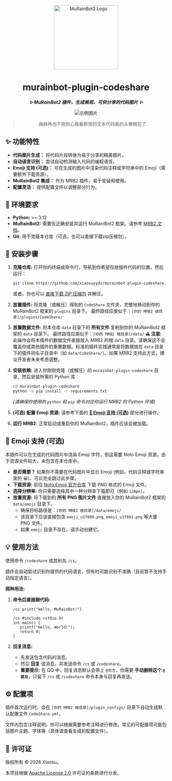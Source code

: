 <div align="center">

<a href="https://github.com/MuRainBot/MuRainBot2" style="text-decoration:none" >
    <img src="https://mrb2.xiaosu.icu/icon.webp" width="200px" height="200px" alt="MuRainBot2 Logo">
</a>

# murainbot-plugin-codeshare

***✨ MuRainBot2 插件，生成美观、可供分享的代码图片 ✨***

![示例图片](https://cdn.jsdelivr.net/gh/xiaosuyyds/murainbot-plugin-codeshare/@master/example.png)

> 麻麻再也不用担心我看群里的文本代码看的头晕眼花了

</div>

## ✨ 功能特性

*   **代码图片生成：** 将代码片段转换为易于分享的精美图片。
*   **自动语言识别：** 尝试自动检测输入代码的编程语言。
*   **Emoji 支持 (可选)：** 可在生成的图片中渲染代码注释或字符串中的 Emoji（需要额外下载资源）。
*   **MuRainBot2 集成：** 作为 MRB2 插件，易于安装和使用。
*   **配置灵活：** 提供配置文件以调整部分行为。

## 🔧 环境要求

*   **Python:** >= 3.12
*   **MuRainBot2:** 需要先正确安装并运行 MuRainBot2 框架。请参考 [MRB2 文档](https://mrb2.xiaosu.icu/start/getting-started)。
*   **Git:** 用于克隆本仓库（可选，也可以直接下载zip压缩包）。

## 🚀 安装步骤

1.  **克隆仓库:**
    打开你的终端或命令行，导航到你希望存放插件代码的位置，然后运行：
    ```bash
    git clone https://github.com/xiaosuyyds/murainbot-plugin-codeshare.git
    ```
    或者，你也可以 [直接下载 ZIP 压缩包](https://github.com/xiaosuyyds/murainbot-plugin-codeshare/archive/refs/heads/master.zip) 并解压。

2.  **放置插件:**
    将克隆（或解压）得到的 `CodeShare` 文件夹，完整地移动到你的 MuRainBot2 框架的 `plugins` 目录下。
    最终路径应类似于：`[你的 MRB2 根目录]/plugins/CodeShare/`

3.  **放置数据文件:**
    将本仓库 `data` 目录下的 **所有文件** 复制到你的 MuRainBot2 框架的 `data` 目录下。
    最终路径应类似于：`[你的 MRB2 根目录]/data/`
    **⚠️ 注意:** 此操作会将本插件的数据文件直接放入 MRB2 的根 `data` 目录。请确保这不会覆盖你或其他插件的重要数据。标准的插件实践通常是将数据放在 `data` 目录下的插件同名子目录中（如 `data/CodeShare/`）。如果 MRB2 支持此方式，建议开发者未来考虑调整。

4.  **安装依赖:**
    进入你刚刚克隆（或解压）的 `murainbot-plugin-codeshare` 目录，然后安装所需的 Python 库：
    ```bash
    cd murainbot-plugin-codeshare
    python -m pip install -r requirements.txt
    ```
    *(请确保你使用的 `python` 和 `pip` 命令对应你运行 MRB2 的 Python 环境)*

5.  **(可选) 配置 Emoji 资源:**
    请参考下面的 **[🤔 Emoji 支持 (可选)](#-emoji-支持-可选)** 部分进行操作。

6.  **运行 MRB2:**
    正常启动或重启你的 MuRainBot2，插件应该会被加载。

## 🤔 Emoji 支持 (可选)

本插件可以在生成的代码图片中渲染 Emoji 字符，但这需要 Noto Emoji 资源。由于资源文件较大，未包含在本仓库中。

*   **是否需要？** 如果你不需要在代码图片中显示 Emoji (例如，代码注释或字符串里的 😀)，可以完全跳过此步骤。
*   **下载资源:** 前往 [Noto Emoji 官方仓库](https://github.com/googlefonts/noto-emoji/tree/main/png) 下载 PNG 格式的 Emoji 文件。
*   **选择分辨率:** 你只需要选择其中一种分辨率下载即可（例如 `128px`）。
*   **放置资源:** 将下载到的 **所有 PNG 图片文件** 直接放入你的 MuRainBot2 框架的 `data/emoji` 目录下。
    *   确保目标路径是：`[你的 MRB2 根目录]/data/emoji/`
    *   该目录下应该直接包含 `emoji_u1f600.png`, `emoji_u1f601.png` 等大量 PNG 文件。
    *   如果 `emoji` 目录不存在，请手动创建它。

## 💡 使用方法

使用命令 `/codeshare` 或其别名 `/cs`。

插件会自动尝试识别你提供的代码语言，但有时可能识别不准确（目前暂不支持手动指定语言）。

**两种用法:**

1.  **命令后直接跟代码:**
    ```
    /cs print("Hello, MuRainBot!")
    ```
    ```
    /cs #include <stdio.h>
    int main() {
       printf("Hello, World!");
       return 0;
    }
    ```

2.  **回复消息:**
    *   先发送包含代码的消息。
    *   然后 **回复** 该消息，并发送命令 `/cs` 或 `/codeshare`。
    *   **重要提示:** 在 QQ 中，回复消息默认会带上 `@对方`，你需要 **手动删除这个 `@提及`**，只留下 `/cs` 或 `/codeshare` 命令本身与回复再发送。

## ⚙️ 配置项

插件首次运行时，会在 `[你的 MRB2 根目录]/plugin_configs/` 目录下自动生成默认配置文件 `CodeShare.yml`。

文件内包含注释说明，你可以根据需要参考注释进行修改。常见的可配置项可能包括图片主题、字体等（具体请查看生成的配置文件）。

## 📜 许可证

版权所有 © 2024 Xiaosu。

本项目根据 [Apache License 2.0](https://github.com/xiaosuyyds/murainbot-plugin-codeshare/blob/master/LICENSE) 许可证的条款进行分发。

